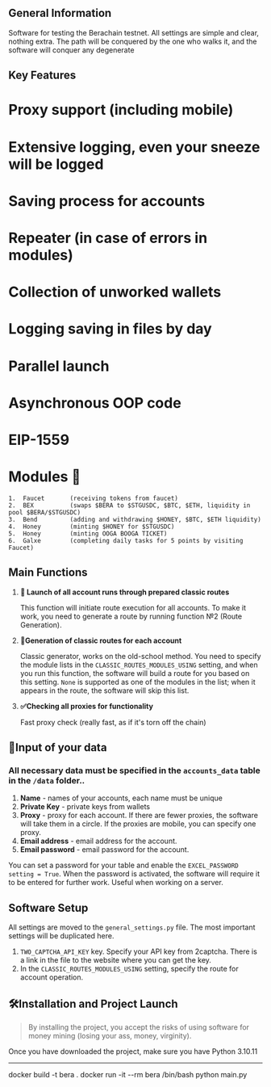 ﻿## General Information

Software for testing the Berachain testnet. All settings are simple and clear, nothing extra.
The path will be conquered by the one who walks it, and the software will conquer any degenerate 

## Key Features

# Proxy support (including mobile)
# Extensive logging, even your sneeze will be logged
# Saving process for accounts
# Repeater (in case of errors in modules)
# Collection of unworked wallets
# Logging saving in files by day
# Parallel launch
# Asynchronous OOP code
# EIP-1559
# Modules 🧩

    1.  Faucet       (receiving tokens from faucet)                                      
    2.  BEX          (swaps $BERA to $STGUSDC, $BTC, $ETH, liquidity in pool $BERA/$STGUSDC)
    3.  Bend         (adding and withdrawing $HONEY, $BTC, $ETH liquidity)
    4.  Honey        (minting $HONEY for $STGUSDC)  
    5.  Honey        (minting OOGA BOOGA TICKET)   
    6.  Galxe        (completing daily tasks for 5 points by visiting Faucet)

## Main Functions

1.  **🚀 Launch of all account runs through prepared classic routes**

    This function will initiate route execution for all accounts. To make it work, you need to generate a route by running function №2 (Route Generation).

2.  **📄Generation of classic routes for each account**

    Classic generator, works on the old-school method. You need to specify the module lists in the `CLASSIC_ROUTES_MODULES_USING` setting, and when you run this function, the software will build a route for you based on this setting. `None` is supported as one of the modules in the list; when it appears in the route, the software will skip this list.

3. **✅Checking all proxies for functionality**

    Fast proxy check (really fast, as if it's torn off the chain)

## 📄Input of your data

### All necessary data must be specified in the `accounts_data` table in the `/data` folder.. 
   1. **Name** -  names of your accounts, each name must be unique
   2. **Private Key** - private keys from wallets
   3. **Proxy** - proxy for each account. If there are fewer proxies, the software will take them in a circle. If the proxies are mobile, you can specify one proxy.
   4. **Email address** - email address for the account.
   5. **Email password** - email password for the account.

You can set a password for your table and enable the `EXCEL_PASSWORD setting = True`. When the password is activated, the software will require it to be entered for further work. Useful when working on a server.

## Software Setup

All settings are moved to the `general_settings.py` file. The most important settings will be duplicated here.

1. `TWO_CAPTCHA_API_KEY` key. Specify your API key from 2captcha. There is a link in the file to the website where you can get the key.
2. In the `CLASSIC_ROUTES_MODULES_USING` setting, specify the route for account operation.

## 🛠️Installation and Project Launch

> By installing the project, you accept the risks of using software for money mining (losing your ass, money, virginity).

Once you have downloaded the project, make sure you have Python 3.10.11

--------------------------------------------------------

docker build -t bera .
docker run -it --rm bera /bin/bash
python main.py
